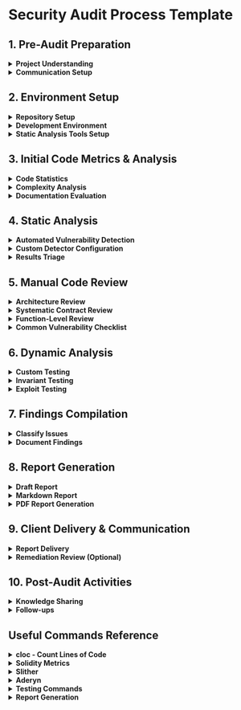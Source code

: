 # Security Audit Process Template

## 1. Pre-Audit Preparation

<details>
<summary><strong>Project Understanding</strong></summary>

- [ ] Read all project documentation (README, whitepaper, technical specs)
- [ ] Review similar projects and common vulnerabilities in similar systems
- [ ] Research the team's previous projects and security history
- [ ] Understand the business model and economic incentives
- [ ] Identify critical components and high-risk areas
</details>

<details>
<summary><strong>Communication Setup</strong></summary>

- [ ] Establish communication channels with the client team
- [ ] Clarify scope, timeline, and deliverables
- [ ] Set up a private repository for findings during the audit
- [ ] Schedule check-in meetings if appropriate
</details>

## 2. Environment Setup

<details>
<summary><strong>Repository Setup</strong></summary>

- [ ] Clone the repository

```bash
git clone <repository-url>
cd <repository-name>
```

- [ ] Check commit hash/tag to be audited

```bash
git log -1 --format="%H"
```

</details>

<details>
<summary><strong>Development Environment</strong></summary>

- [ ] Install dependencies

```bash
# For Hardhat
npm install

# For Foundry
forge install
```

- [ ] Run tests to verify correct setup

```bash
# For Hardhat
npx hardhat test

# For Foundry
forge test
```

- [ ] Check test coverage

```bash
# For Hardhat
npx hardhat coverage

# For Foundry
forge coverage
```

</details>

<details>
<summary><strong>Static Analysis Tools Setup</strong></summary>

- [ ] Install required static analysis tools

```bash
# Install Slither
pip3 install slither-analyzer

# Install Aderyn
cargo install aderyn

# Install solidity-metrics
npm install -g solidity-code-metrics
```

</details>

## 3. Initial Code Metrics & Analysis

<details>
<summary><strong>Code Statistics</strong></summary>

- [ ] Run cloc to understand codebase size

```bash
cloc ./src
```

</details>

<details>
<summary><strong>Complexity Analysis</strong></summary>

- [ ] Run solidity-metrics for complexity assessment

```bash
solidity-code-metrics ./src/*.sol > metrics.md
solidity-code-metrics ./src/*.sol --html > metrics.html
```

- [ ] Use Solidity Visual Developer extension (right-click on file/folder and select "Solidity: metrics")
</details>

<details>
<summary><strong>Documentation Evaluation</strong></summary>

- [ ] Check NatSpec coverage on functions and contracts
- [ ] Verify inline comments quality and frequency
- [ ] Match documentation to actual implementation
</details>

## 4. Static Analysis

<details>
<summary><strong>Automated Vulnerability Detection</strong></summary>

- [ ] Run Slither

```bash
slither .
```

- [ ] Run Aderyn

```bash
aderyn .
```

- [ ] Run additional specialty tools as needed (Mythril, etc.)

```bash
myth analyze ./src/Contract.sol
```

</details>

<details>
<summary><strong>Custom Detector Configuration</strong></summary>

- [ ] Configure Slither for project-specific detectors if needed

```bash
slither . --detect reentrancy,uninitialized-state
```

</details>

<details>
<summary><strong>Results Triage</strong></summary>

- [ ] Create list of findings from automated tools
- [ ] Filter out false positives
- [ ] Prioritize remaining issues by severity
</details>

## 5. Manual Code Review

<details>
<summary><strong>Architecture Review</strong></summary>

- [ ] Analyze overall system architecture
- [ ] Identify component interactions and dependencies
- [ ] Review protocol/token economics (if applicable)
- [ ] Check upgrade mechanisms (if applicable)
</details>

<details>
<summary><strong>Systematic Contract Review</strong></summary>

- [ ] Review contracts from most critical to least critical
- [ ] Examine inheritance relationships
- [ ] Review state variables and access modifiers
- [ ] Analyze external calls and interactions with other contracts
- [ ] Check mathematical operations for overflow/underflow
- [ ] Review event emissions for completeness
</details>

<details>
<summary><strong>Function-Level Review</strong></summary>

For each contract function:

- [ ] Verify authorization checks
- [ ] Check integer handling
- [ ] Verify error handling
- [ ] Review input validation
- [ ] Check for reentrancy vulnerabilities
- [ ] Analyze gas usage and optimization
- [ ] Verify business logic correctness
</details>

<details>
<summary><strong>Common Vulnerability Checklist</strong></summary>

- [ ] Reentrancy
- [ ] Front-running
- [ ] Timestamp dependence
- [ ] Access control issues
- [ ] Logic errors
- [ ] Integer overflow/underflow
- [ ] Denial of service vectors
- [ ] Oracle manipulation
- [ ] Flash loan attack vectors
- [ ] Unchecked return values
- [ ] Incorrect event emissions
- [ ] State inconsistencies
- [ ] Gas griefing opportunities
</details>

## 6. Dynamic Analysis

<details>
<summary><strong>Custom Testing</strong></summary>

- [ ] Create custom tests for identified potential vulnerabilities
- [ ] Create property-based tests or fuzz tests
- [ ] Develop scenario/integration tests for complex workflows
</details>

<details>
<summary><strong>Invariant Testing</strong></summary>

- [ ] Identify system invariants
- [ ] Implement tests to verify invariants are maintained
- [ ] Use formal verification tools if applicable
</details>

<details>
<summary><strong>Exploit Testing</strong></summary>

- [ ] Develop proof-of-concept exploits for confirmed vulnerabilities
- [ ] Test exploits in a controlled environment
- [ ] Document exploitation steps and impact
</details>

## 7. Findings Compilation

<details>
<summary><strong>Classify Issues</strong></summary>

- [ ] Rate each finding by severity (High, Medium, Low, Informational, Gas)
- [ ] Rate each finding by likelihood (High, Medium, Low)
- [ ] Apply risk matrix to determine final severity
- [ ] Document false positives and why they were classified as such
</details>

<details>
<summary><strong>Document Findings</strong></summary>

For each finding:

- [ ] Write clear title (including root cause and impact)
- [ ] Write detailed description
- [ ] Document vulnerable code snippets
- [ ] Explain potential impact
- [ ] Provide proof of concept
- [ ] Suggest mitigation strategies
- [ ] Retest any mitigations applied during the audit
</details>

## 8. Report Generation

<details>
<summary><strong>Draft Report</strong></summary>

- [ ] Compile executive summary
- [ ] Summarize methodology
- [ ] List all findings with severity
- [ ] Include detailed descriptions for each finding
- [ ] Add recommendations section
- [ ] Include any tools used
</details>

<details>
<summary><strong>Markdown Report</strong></summary>

- [ ] Format findings in markdown

```markdown
## [H-1] Title of High Severity Finding

**Description:**
Detailed explanation...

**Impact:**
Explanation of impact...

**Proof of Concept:**
Code or steps to reproduce...

**Recommended Mitigation:**
Suggested fix...
```

</details>

<details>
<summary><strong>PDF Report Generation</strong></summary>

- [ ] Install required tools

```bash
# Install pandoc and LaTeX
sudo apt-get install pandoc texlive-latex-recommended texlive-fonts-recommended texlive-latex-extra

# For footnotebackref.sty if needed
sudo apt-get install texlive-latex-extra
```

- [ ] Set up Eisvogel template

```bash
mkdir -p ~/.pandoc/templates/
wget https://raw.githubusercontent.com/Wandmalfarbe/pandoc-latex-template/master/eisvogel.tex -O ~/.pandoc/templates/eisvogel.latex
```

- [ ] Prepare logo.pdf in the working directory
- [ ] Generate PDF

```bash
pandoc report.md -o report.pdf --from markdown --template=eisvogel --listings
```

</details>

## 9. Client Delivery & Communication

<details>
<summary><strong>Report Delivery</strong></summary>

- [ ] Send report to client through agreed-upon channel
- [ ] Schedule report walkthrough call if needed
- [ ] Explain findings and prioritization
- [ ] Answer any questions about findings or recommendations
</details>

<details>
<summary><strong>Remediation Review (Optional)</strong></summary>

- [ ] Review client's remediation plan
- [ ] Retest fixed vulnerabilities
- [ ] Provide feedback on implemented fixes
- [ ] Update report with remediation status
</details>

## 10. Post-Audit Activities

<details>
<summary><strong>Knowledge Sharing</strong></summary>

- [ ] Document lessons learned
- [ ] Share anonymized findings internally (respecting NDA)
- [ ] Add to internal knowledge base
- [ ] Update audit templates based on new findings
</details>

<details>
<summary><strong>Follow-ups</strong></summary>

- [ ] Check in with client post-deployment
- [ ] Offer additional services if needed (monitoring, incident response)
- [ ] Collect testimonial if appropriate
</details>

## Useful Commands Reference

<details>
<summary><strong>cloc - Count Lines of Code</strong></summary>

```bash
# Count lines in entire project
cloc .

# Count lines in specific directory
cloc ./src

# Count lines in specific file types
cloc --include-lang=Solidity .
```

</details>

<details>
<summary><strong>Solidity Metrics</strong></summary>

```bash
# Install globally
npm install -g solidity-code-metrics

# Generate metrics for specific files
solidity-code-metrics ./src/Contract1.sol ./src/Contract2.**sol**

# Output to markdown
solidity-code-metrics ./src/*.sol > metrics.md

# Output to HTML
solidity-code-metrics ./src/*.sol --html > metrics.html
```

</details>

<details>
<summary><strong>Slither</strong></summary>

```bash
# Run on entire project
slither .

# Run on specific file
slither ./src/Contract.sol

# Run specific detectors
slither . --detect reentrancy,uninitialized-state

# Generate JSON output
slither . --json output.json

# Print contract summary
slither . --print contract-summary

# Check function dependencies
slither . --print function-summary
```

</details>

<details>
<summary><strong>Aderyn</strong></summary>

```bash
# Run basic scan
aderyn .

# Specify output format
aderyn . --output-format markdown

# Scan specific directories
aderyn ./src

# Exclude certain detectors
aderyn . --exclude-detector unused-return
```

</details>

<details>
<summary><strong>Testing Commands</strong></summary>

```bash
# Hardhat testing
npx hardhat test
npx hardhat coverage

# Foundry testing
forge test
forge test --match-contract ContractName
forge test --match-test testFunctionName
forge coverage

# Fuzzing with Foundry
forge test --fuzz-runs 10000
```

</details>

<details>
<summary><strong>Report Generation</strong></summary>

```bash
# Generate PDF from markdown
pandoc report.md -o report.pdf --from markdown --template=eisvogel --listings

# Add table of contents
pandoc report.md -o report.pdf --from markdown --template=eisvogel --listings --toc

pandoc reviews/<FOLDER_NAME>/final-report.md -o reviews/<FOLDER_NAME>/<DATE>/<PROJECT_NAME>.pdf --from markdown --template=eisvogel --listings --toc

# Generate DOCX for client revisions
pandoc report.md -o report.docx
```

</details>
